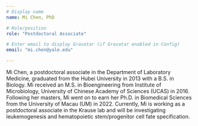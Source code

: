 ```yaml
---
# Display name
name: Mi Chen, PhD

# Role/position
role: "Postdoctoral Associate"

# Enter email to display Gravatar (if Gravatar enabled in Config)
email: "mi.chen@yale.edu"

---
```


Mi Chen, a postdoctoral associate in the Department of Laboratory Medicine, graduated
from the Hubei University in 2013 with a B.S. in Biology. Mi received an M.S. in
Bioengineering from Institute of Microbiology, University of Chinese Academy of Sciences
(UCAS) in 2016. Following her masters, Mi went on to earn her Ph.D. in Biomedical Sciences
from the University of Macau (UM) in 2022. Currently, Mi is working as a postdoctoral
associate in the Krause lab and will be investigating leukemogenesis and hematopoietic
stem/progenitor cell fate specification.